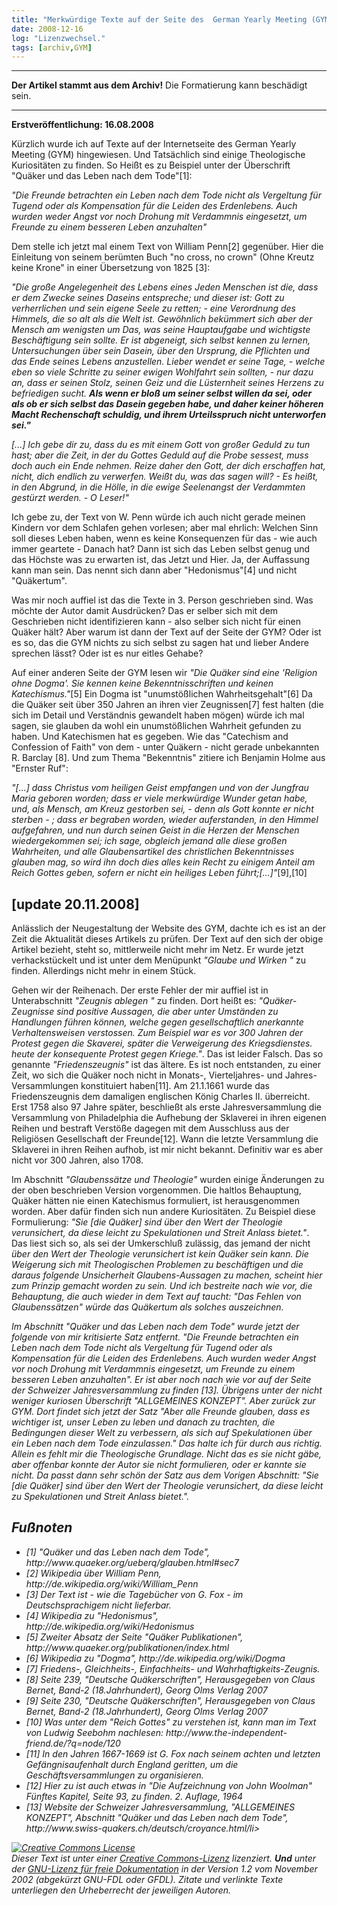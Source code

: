 ```yaml
---
title: "Merkwürdige Texte auf der Seite des  German Yearly Meeting (GYM) [update 20.11.2008]"
date: 2008-12-16
log: "Lizenzwechsel."
tags: [archiv,GYM]
---
```

<hr><b>Der Artikel stammt aus dem Archiv!</b> Die Formatierung kann beschädigt sein.<hr>

<b>Erstveröffentlichung: 16.08.2008 </b>

Kürzlich wurde ich auf Texte auf der Internetseite des German Yearly Meeting (GYM) hingewiesen. Und Tatsächlich sind einige Theologische Kuriositäten zu finden. So Heißt es zu Beispiel unter der Überschrift "Quäker und das Leben nach dem Tode"[1]:


<i>"Die Freunde betrachten ein Leben nach dem Tode nicht als Vergeltung für Tugend oder als Kompensation für die Leiden des Erdenlebens. Auch wurden weder Angst vor noch Drohung mit Verdammnis eingesetzt, um Freunde zu einem besseren Leben anzuhalten"</i>



Dem stelle ich jetzt mal einem Text von William Penn[2] gegenüber. Hier die Einleitung von seinem berümten Buch "no cross, no crown" (Ohne Kreutz keine Krone" in einer Übersetzung von 1825 [3]:



<i>"Die große Angelegenheit des Lebens eines Jeden Menschen ist die, dass er dem Zwecke seines Daseins entspreche; und dieser ist: Gott zu verherrlichen und sein eigene Seele zu retten; - eine Verordnung des Himmels, die so alt als die Welt ist. Gewöhnlich bekümmert sich aber der Mensch am wenigsten um Das, was seine Hauptaufgabe und wichtigste Beschäftigung sein sollte. Er ist abgeneigt, sich selbst kennen zu lernen, Untersuchungen über sein Dasein, über den Ursprung, die Pflichten und das Ende seines Lebens anzustellen. Lieber wendet er seine Tage, - welche eben so viele Schritte zu seiner ewigen Wohlfahrt sein sollten, - nur dazu an, dass er seinen Stolz, seinen Geiz und die Lüsternheit seines Herzens zu befriedigen sucht. <b>Als wenn er bloß um seiner selbst willen da sei, oder als ob er sich selbst das Dasein gegeben habe, und daher keiner höheren Macht Rechenschaft schuldig, und ihrem Urteilsspruch nicht unterworfen sei."</b></i>
<p/>
<i>[...] Ich gebe dir zu, dass du es mit einem Gott von großer Geduld zu tun hast; aber die Zeit, in der du Gottes Geduld auf die Probe sessest, muss doch auch ein Ende nehmen. Reize daher den Gott, der dich erschaffen hat, nicht, dich endlich zu verwerfen. Weißt du, was das sagen will? - Es heißt, in den Abgrund, in die Hölle, in die ewige Seelenangst der Verdammten gestürzt werden. - O Leser!"</i>


Ich gebe zu, der Text von W. Penn würde ich auch nicht gerade meinen Kindern vor dem Schlafen gehen vorlesen; aber mal ehrlich: Welchen Sinn soll dieses Leben haben, wenn es keine Konsequenzen für das - wie auch immer geartete - Danach hat? Dann ist sich das Leben selbst genug und das Höchste was zu erwarten ist, das Jetzt und Hier.  Ja, der Auffassung kann man sein. Das nennt sich dann aber "Hedonismus"[4] und nicht "Quäkertum". 


Was mir noch auffiel ist das die Texte in 3. Person geschrieben sind. Was möchte der Autor damit Ausdrücken? Das er selber sich mit dem Geschrieben nicht identifizieren kann - also selber sich nicht für einen Quäker hält? Aber warum ist dann der Text auf der Seite der GYM? Oder ist es so, das die GYM nichts zu sich selbst zu sagen hat und lieber Andere sprechen lässt? Oder ist es nur eitles Gehabe?


Auf einer anderen Seite der GYM lesen wir <i>"Die Quäker sind eine 'Religion ohne Dogma'. Sie kennen keine Bekenntnisschriften und keinen Katechismus."</i>[5] Ein Dogma ist "unumstößlichen Wahrheitsgehalt"[6] Da die Quäker seit über 350 Jahren an ihren vier Zeugnissen[7] fest halten (die sich im Detail und Verständnis gewandelt haben mögen)  würde ich mal sagen, sie glauben da wohl ein unumstößlichen Wahrheit gefunden zu haben. Und Katechismen hat es gegeben. Wie das "Catechism and Confession of Faith" von dem - unter Quäkern - nicht gerade unbekannten R. Barclay [8]. Und zum Thema "Bekenntnis" zitiere ich Benjamin Holme aus "Ernster Ruf":


<i>"[...] dass Christus vom heiligen Geist empfangen und von der Jungfrau Maria geboren worden; dass er viele merkwürdige Wunder getan habe, und, als Mensch, am Kreuz gestorben sei, - denn als Gott konnte er nicht sterben - ; dass er begraben worden, wieder auferstanden, in den Himmel aufgefahren, und nun durch seinen Geist in die Herzen der Menschen wiedergekommen sei; ich sage, obgleich jemand alle diese großen Wahrheiten, und alle Glaubensartikel des christlichen Bekenntnisses glauben mag, so wird ihn doch dies alles kein Recht zu einigem Anteil am Reich Gottes geben, sofern er nicht ein heiliges Leben führt;[...]"</i>[9],[10]



## <b>[update 20.11.2008]</b> ##
Anlässlich der Neugestaltung der Website des GYM, dachte ich es ist an der Zeit die Aktualität dieses Artikels zu prüfen. Der Text auf den sich der obige Artikel bezieht, steht so, mittlerweile nicht mehr im Netz. Er wurde jetzt verhackstückelt und ist unter dem Menüpunkt <i>"Glaube und Wirken "</i> zu finden. Allerdings nicht mehr in einem Stück. 

Gehen wir der Reihenach. Der erste Fehler der mir auffiel ist in Unterabschnitt <i>"Zeugnis ablegen "</i> zu finden. Dort heißt es: <i>"Quäker-Zeugnisse sind positive Aussagen, die aber unter Umständen zu Handlungen führen können, welche gegen gesellschaftlich anerkannte Verhaltensweisen verstossen. Zum Beispiel war es vor 300 Jahren der Protest gegen die Skaverei, später die Verweigerung des Kriegsdienstes. heute der konsequente Protest gegen Kriege."</i>. Das ist leider Falsch. Das so genannte <i>"Friedenszeugnis"</i> ist das ältere. Es ist noch entstanden, zu einer Zeit, wo sich die Quäker noch nicht in Monats-, Vierteljahres- und Jahres-Versammlungen konstituiert haben[11]. Am 21.1.1661 wurde das Friedenszeugnis dem damaligen englischen König Charles II. überreicht. Erst 1758 also 97 Jahre später, beschließt als erste Jahresversammlung die Versammlung von Philadelphia die Aufhebung der Sklaverei in ihren eigenen Reihen und bestraft Verstöße dagegen mit dem Ausschluss aus der Religiösen Gesellschaft der Freunde[12]. Wann die letzte Versammlung die Sklaverei in ihren Reihen aufhob, ist mir nicht bekannt. Definitiv war es aber nicht vor 300 Jahren, also 1708.

Im Abschnitt <i>"Glaubenssätze und Theologie"</i> wurden einige Änderungen zu der oben beschrieben Version vorgenommen. Die haltlos Behauptung, Quäker hätten nie einen Katechismus formuliert, ist herausgenommen worden. Aber dafür finden sich nun andere Kuriositäten. Zu Beispiel diese Formulierung: <i>"Sie [die Quäker] sind über den Wert der Theologie verunsichert, da diese leicht zu Spekulationen und Streit Anlass bietet."</i>. Das liest sich so, als sei der Umkerschluß zulässig, das jemand der nicht <i>über den Wert der Theologie verunsichert<I> ist kein Quäker sein kann. Die Weigerung sich mit Theologischen Problemen zu beschäftigen und die daraus folgende Unsicherheit Glaubens-Aussagen zu machen, scheint hier zum Prinzip gemacht worden zu sein. Und ich bestreite nach wie vor, die Behauptung, die auch wieder in dem Text auf taucht: <i>"Das Fehlen von Glaubenssätzen"</i> würde das Quäkertum als solches auszeichnen.

Im Abschnitt <i>"Quäker und das Leben nach dem Tode"</i> wurde jetzt der folgende von mir kritisierte Satz entfernt. <i>"Die Freunde betrachten ein Leben nach dem Tode nicht als Vergeltung für Tugend oder als Kompensation für die Leiden des Erdenlebens. Auch wurden weder Angst vor noch Drohung mit Verdammnis eingesetzt, um Freunde zu einem besseren Leben anzuhalten"</i>. Er ist aber noch nach wie vor auf der Seite der Schweizer Jahresversammlung zu finden [13]. Übrigens unter der nicht weniger kuriosen Überschrift <i>"ALLGEMEINES KONZEPT"</i>. Aber zurück zur GYM. Dort findet sich jetzt der Satz <i>"Aber alle Freunde glauben, dass es wichtiger ist, unser Leben zu leben und danach zu trachten, die Bedingungen dieser Welt zu verbessern, als sich auf Spekulationen über ein Leben nach dem Tode einzulassen."</i> Das halte ich für durch aus richtig. Allein es fehlt mir die Theologische Grundlage. Nicht das es sie nicht gäbe, aber offenbar konnte der Autor sie nicht formulieren, oder er kannte sie nicht. Da passt dann sehr schön der Satz aus dem Vorigen Abschnitt: <i>"Sie [die Quäker] sind über den Wert der Theologie verunsichert, da diese leicht zu Spekulationen und Streit Anlass bietet."</i>.


## <b>Fußnoten</b> ##
<ul>
<li>[1]  "Quäker und das Leben nach dem Tode", http://www.quaeker.org/ueberq/glauben.html#sec7</li>
<li>[2] Wikipedia über William Penn, http://de.wikipedia.org/wiki/William_Penn</li>
<li>[3] Der Text ist - wie die Tagebücher von G. Fox - im Deutschsprachigem nicht lieferbar.</li>
<li> [4] Wikipedia zu "Hedonismus", http://de.wikipedia.org/wiki/Hedonismus</li>
<li> [5] Zweiter Absatz der Seite "Quäker Publikationen", http://www.quaeker.org/publikationen/index.html</li>
<li>[6] Wikipedia zu "Dogma", http://de.wikipedia.org/wiki/Dogma</li>
<li>[7] Friedens-, Gleichheits-, Einfachheits- und Wahrhaftigkeits-Zeugnis.</li>
<li>[8] Seite 239, "Deutsche Quäkerschriften", Herausgegeben von Claus Bernet, Band-2 (18.Jahrhundert), Georg Olms Verlag 2007</li>
<li>[9] Seite 230, "Deutsche Quäkerschriften", Herausgegeben von Claus Bernet, Band-2 (18.Jahrhundert), Georg Olms Verlag 2007</li>
<li>[10] Was unter dem "Reich Gottes" zu verstehen ist, kann man im Text von Ludwig Seebohm nachlesen: http://www.the-independent-friend.de/?q=node/120 </li>
<li>[11] In den Jahren 1667-1669 ist G. Fox nach seinem achten und letzten Gefängnisaufenhalt durch England geritten, um die Geschäftsversammlungen zu organisieren.</li>
<li>[12] Hier zu ist auch etwas in "Die Aufzeichnung von John Woolman" Fünftes Kapitel, Seite 93, zu finden. 2. Auflage, 1964</li>
<li>[13] Website der Schweizer Jahresversammlung, "ALLGEMEINES KONZEPT", Abschnitt "Quäker und das Leben nach dem Tode", http://www.swiss-quakers.ch/deutsch/croyance.html/li>
</ul>


<a rel="license" href="http://creativecommons.org/licenses/by-sa/3.0/de/"><img alt="Creative Commons License" style="border-width:0" src="http://i.creativecommons.org/l/by-sa/3.0/de/88x31.png" /></a><br />Dieser <span xmlns:dc="http://purl.org/dc/elements/1.1/" href="http://purl.org/dc/dcmitype/Text" rel="dc:type">Text</span> ist unter einer <a rel="license" href="http://creativecommons.org/licenses/by-sa/3.0/de/">Creative Commons-Lizenz</a> lizenziert. <b>Und</b> unter der <a href="http://de.wikipedia.org/wiki/GFDL">GNU-Lizenz für freie Dokumentation</a> in der Version 1.2 vom November 2002 (abgekürzt GNU-FDL oder GFDL). Zitate und verlinkte Texte unterliegen den Urheberrecht der jeweiligen Autoren.
